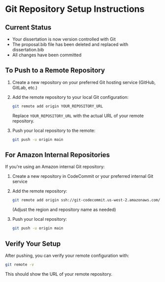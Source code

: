 # Git Repository Setup Instructions

## Current Status
- Your dissertation is now version controlled with Git
- The proposal.bib file has been deleted and replaced with dissertation.bib
- All changes have been committed

## To Push to a Remote Repository

1. Create a new repository on your preferred Git hosting service (GitHub, GitLab, etc.)

2. Add the remote repository to your local Git configuration:
   ```bash
   git remote add origin YOUR_REPOSITORY_URL
   ```
   Replace `YOUR_REPOSITORY_URL` with the actual URL of your remote repository.

3. Push your local repository to the remote:
   ```bash
   git push -u origin main
   ```

## For Amazon Internal Repositories

If you're using an Amazon internal Git repository:

1. Create a new repository in CodeCommit or your preferred internal Git service

2. Add the remote repository:
   ```bash
   git remote add origin ssh://git-codecommit.us-west-2.amazonaws.com/v1/repos/YOUR_REPO_NAME
   ```
   (Adjust the region and repository name as needed)

3. Push your local repository:
   ```bash
   git push -u origin main
   ```

## Verify Your Setup

After pushing, you can verify your remote configuration with:
```bash
git remote -v
```

This should show the URL of your remote repository.